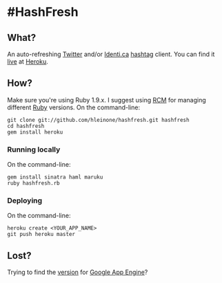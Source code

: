 # #HashFresh

## What?
An auto-refreshing [Twitter](http://twitter.com) and/or [Identi.ca](http://identi.ca) [hashtag](http://en.wikipedia.org/wiki/Hashtag#Hash_tags) client. You can find it [live](http://hashfresh.heroku.com) at [Heroku](http://heroku.com).

## How?
Make sure you're using Ruby 1.9.x. I suggest using [RCM](http://rvm.beginrescueend.com/) for managing different [Ruby](http://www.ruby-lang.org/en/) versions. On the command-line: 

    git clone git://github.com/hleinone/hashfresh.git hashfresh
    cd hashfresh
    gem install heroku

### Running locally
On the command-line: 

    gem install sinatra haml maruku
    ruby hashfresh.rb

### Deploying
On the command-line: 

    heroku create <YOUR_APP_NAME>
    git push heroku master

## Lost?
Trying to find the [version](http://code.google.com/p/hashfresh/) for [Google App Engine](http://appengine.google.com)?
